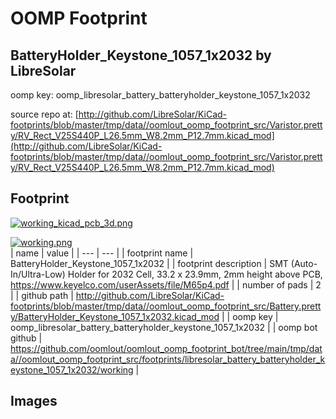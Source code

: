 # OOMP Footprint  
## BatteryHolder_Keystone_1057_1x2032  by LibreSolar  
  
oomp key: oomp_libresolar_battery_batteryholder_keystone_1057_1x2032  
  
source repo at: [http://github.com/LibreSolar/KiCad-footprints/blob/master/tmp/data//oomlout_oomp_footprint_src/Varistor.pretty/RV_Rect_V25S440P_L26.5mm_W8.2mm_P12.7mm.kicad_mod](http://github.com/LibreSolar/KiCad-footprints/blob/master/tmp/data//oomlout_oomp_footprint_src/Varistor.pretty/RV_Rect_V25S440P_L26.5mm_W8.2mm_P12.7mm.kicad_mod)  
## Footprint  
  
[![working_kicad_pcb_3d.png](working_kicad_pcb_3d_600.png)](working_kicad_pcb_3d.png)  
  
[![working.png](working_600.png)](working.png)  
| name | value | 
| --- | --- | 
| footprint name | BatteryHolder_Keystone_1057_1x2032 | 
| footprint description | SMT (Auto-In/Ultra-Low) Holder for 2032 Cell, 33.2 x 23.9mm, 2mm height above PCB, https://www.keyelco.com/userAssets/file/M65p4.pdf | 
| number of pads | 2 | 
| github path | http://github.com/LibreSolar/KiCad-footprints/blob/master/tmp/data//oomlout_oomp_footprint_src/Battery.pretty/BatteryHolder_Keystone_1057_1x2032.kicad_mod | 
| oomp key | oomp_libresolar_battery_batteryholder_keystone_1057_1x2032 | 
| oomp bot github | https://github.com/oomlout/oomlout_oomp_footprint_bot/tree/main/tmp/data//oomlout_oomp_footprint_src/footprints/libresolar_battery_batteryholder_keystone_1057_1x2032/working | 
## Images  
